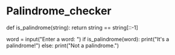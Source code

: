 # Palindrome_checker
def is_palindrome(string):
    return string == string[::-1]

word = input("Enter a word: ")
if is_palindrome(word):
    print("It's a palindrome!")
else:
    print("Not a palindrome.")
